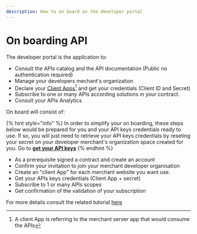 ```yaml
---
description: How to on board on the developer portal
---
```


# On boarding API

The developer portal is the application to:

* Consult the APIs catalog and the API documentation (Public no authentication required)
* Manage your developers mechant's organization
* Declare your [Client Apps](#user-content-fn-1)[^1] and get your credentials (Client ID and Secret)&#x20;
* Subscribe to one or many APIs according solutions in your contract.
* Consult your APIs Analytics

On board will consist of:

{% hint style="info" %}
In order to simplify your on boarding, these steps below would be prepared for you and your API keys credentials ready to use. If so, you will just need to retrieve your API keys credentials by reseting your secret on your developer merchant's organization space created for you.  Go to [**get your API keys**](api-portal-get-api-your-keys.md#get-your-api-keys)
{% endhint %}

* As a prerequisite signed a contract and create an account
* Confirm your invitation to join your merchant developer organisation
* Create an "client App" for each merchant website you want use.
* Get your APIs keys credentials (Client App + secret)
* Subscribe to 1 or many APIs scopes
* Get confirmation of the validation of your subscription&#x20;

For more details consult the related tutorial [here](api-portal-get-api-your-keys.md)



[^1]: A client App is referring to the merchant server app that would consume the APIs
